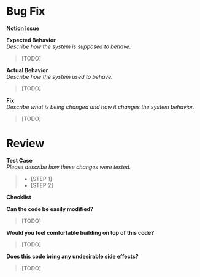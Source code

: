 
# Bug Fix

**[Notion Issue]()** <br>

**Expected Behavior** <br>
*Describe how the system is supposed to behave.* <br>

> [TODO]

**Actual Behavior** <br>
*Describe how the system used to behave.* <br>

> [TODO]

**Fix** <br>
*Describe what is being changed and how it changes the system behavior.* <br>

> [TODO]

# Review
**Test Case** <br>
*Please describe how these changes were tested.*
> - [STEP 1]
> - [STEP 2]

**Checklist** <br>

**Can the code be easily modified?**<br>
> [TODO]

**Would you feel comfortable building on top of this code?** <br>
> [TODO]

**Does this code bring any undesirable side effects?** <br>
> [TODO]